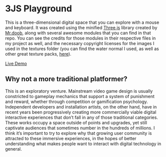 # 3JS Playground

This is a three-dimensional digital space that you can explore with a mouse and keyboard. It was created using the minified [Three.js](https://github.com/mrdoob/three.js/tree/master) library created by [Mr.doob](https://github.com/mrdoob), along with several awesome modules that you can find in that repo. You can see the credits for those modules in their respective files in my project as well, and the necessary copyright licenses for the images I used in the textures folder (you can find the water normal I used, as well as other great texture packs, [here](https://3dtextures.me/author/gendosplace/)).

[Live Demo](http://ethangooding.com/3JSPlayground/)

## Why not a more traditional platformer?

This is an exploratory venture. Mainstream video game design is usually constricted to gameplay mechanics that support a system of punishment and reward, whether through competition or gamification psychology. Independent developers and installation artists, on the other hand, have in recent years been progressively creating more commercially viable digital interactive experiences that don’t fall in any of those traditional categories. These works occupy a space outside of points and upgrades, yet still captivate audiences that sometimes number in the hundreds of millions. I think it’s important to try to explore why that growing user community is attracted to these immersive experiences, in the hopes of better understanding what makes people want to interact with digital technology in general.
